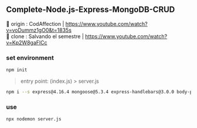 ## Complete-Node.js-Express-MongoDB-CRUD

🚀  origin : CodAffection | https://www.youtube.com/watch?v=voDummz1gO0&t=1835s
<br />
🚀  clone : Salvando el semestre | https://www.youtube.com/watch?v=Kp2W8gaFlCc

### set environment

```bash
npm init 
```
> entry point: (index.js) > server.js

```bash
npm i --s express@4.16.4 mongoose@5.3.4 express-handlebars@3.0.0 body-parser@1.18.3
```

### use

```bash
npx nodemon server.js
```
